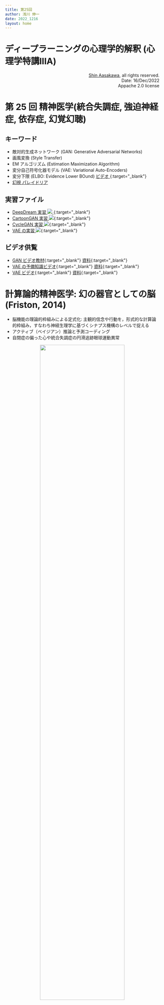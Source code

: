 ```yaml
---
title: 第25回
author: 浅川 伸一
date: 2022_1216
layout: home
---
```


# ディープラーニングの心理学的解釈 (心理学特講IIIA)

<div align='right'>
<a href='mailto:educ0233@komazawa-u.ac.jp'>Shin Aasakawa</a>, all rights reserved.<br>
Date: 16/Dec/2022<br/>
Appache 2.0 license<br/>
</div>

# 第 25 回 精神医学(統合失調症, 強迫神経症, 依存症, 幻覚幻聴) <!--, 神経心理学(意味痴呆, 相貌失認, 失語, 失行)-->


## キーワード

- 敵対的生成ネットワーク (GAN: Generative Adversarial Networks)
- 画風変換 (Style Transfer)
- EM アルゴリズム (Estimation Maximization Algorithm)
- 変分自己符号化器モデル (VAE: Variational Auto-Encoders)
- 変分下限 (ELBO: Evidence Lower BOund) [ビデオ ](https://www.youtube.com/watch?v=jugUBL4rEIM){:target="_blank"}
- [幻視 パレイドリア](/2021/2018Nishio_LBDtmp.pdf)

## 実習ファイル
- [DeepDream 実習 <img src="https://komazawa-deep-learning.github.io/assets/colab_icon.svg"> ](https://colab.research.google.com/github/ShinAsakawa/ShinAsakawa.github.io/blob/master/notebooks/2021deep_dream_corrected.ipynb){:target="_blank"}
- [CartoonGAN 実習 <img src="https://komazawa-deep-learning.github.io/assets/colab_icon.svg">](https://colab.research.google.com/github/komazawa-deep-learning/komazawa-deep-learning.github.io/blob/master/2021notebooks/2021_0628CartoonGAN_demo.ipynb){:target="_blank"}
- [CycleGAN 実習 <img src="https://komazawa-deep-learning.github.io/assets/colab_icon.svg">](https://colab.research.google.com/github/komazawa-deep-learning/komazawa-deep-learning.github.io/blob/master/2021notebooks/2021_0625_CycleGAN_demo.ipynb){:target="_blank"}
- [VAE の実習 <img src="https://komazawa-deep-learning.github.io/assets/colab_icon.svg">](https://colab.research.google.com/github/ShinAsakawa/ShinAsakawa.github.io/blob/master/notebooks/2020SightVisit_vae_demo.ipynb#scrollTo=GC8fpkk6cFbw){:target="_blank"}

## ビデオ供覧
- [GAN ビデオ教材](https://drive.google.com/file/d/18uxufT2rf49ItV1PjP2J1-QgmseVoJgT/view?usp=sharing){:target="_blank"}
[資料](https://drive.google.com/file/d/1QE5X5enbEXKzHXj82veUC3dMGO3yrRrN/view?usp=sharing){:target="_blank"}
- [VAE の予備知識ビデオ](https://drive.google.com/file/d/1AKvOa-EeGnpfNznpfBGZ4xqZJR7Z1ro8/view?usp=sharing){:target="_blank"}
[資料](https://drive.google.com/file/d/1hIenuObaY-DX244pjvKh5zjOORlSbeT3/view?usp=sharing){:target="_blank"}
- [VAE ビデオ](https://drive.google.com/file/d/10jxvAeJzfRv2RkJcv-BKX--EerpwMWu1/view?usp=sharing){:target="_blank"}
[資料](https://drive.google.com/file/d/1hIenuObaY-DX244pjvKh5zjOORlSbeT3/view?usp=sharing){:target="_blank"}

<!--
<center>
<img src="/2022assets/2010Friston_box1_ja.svg" width="77%">
</center>

乾(2018, p. 134) -->


# 計算論的精神医学: 幻の器官としての脳 (Friston, 2014)
<!-- Computational psychiatry: the brain as a phantastic organ-->

<!--In this Review, we discuss advances in computational neuroscience that
relate to psychiatry. We review computational psychiatry in terms of the
ambitions of investigators, emerging domains of application, and future
work. Our focus is on theoretical formulations of brain function that put
subjective beliefs and behaviour within formal (computational)
frameworks—frameworks that can be grounded in neurophysiology down to the
level of synaptic mechanisms. Understanding the principles that underlie
the brain’s functional architecture might be essential for an informed
phenotyping of psychopathology in terms of its pathophysiological
underpinnings. We focus on active (Bayesian) inference and predictive
coding. Specifically, we show how basic principles of neuronal computation
can be used to explain psychopathology, ranging from impoverished theory of
mind in autism to abnormalities of smooth pursuit eye movements in
schizophrenia.-->

- 脳機能の理論的枠組みによる定式化: 主観的信念や行動を，形式的な計算論的枠組み，すなわち神経生理学に基づくシナプス機構のレベルで捉える
- アクティブ（ベイジアン）推論と予測コーディング
- 自閉症の偏った心や統合失調症の円滑追跡眼球運動異常

<center>
<img src="/assets/2014Friston_Fig1.svg" style="width:74%"></br>
<p align="center" style="width:74%">
<!--**Hierarchical neuronal message passing system that underlies predictive coding**-->
予測符号化を支える階層的ニューロン間のメッセージ送受信システム
</p>
<p align="left" style="width:74%">
<!-- Neuronal activity encodes expectations about the causes of sensory input,
and these expectations minimise prediction error. Minimisation relies on
recurrent neuronal interactions between different levels of the cortical
hierarchy. Within this model, the available evidence suggests that
superficial pyramidal cells (red triangles) compare expectations (at each
level) with top-down predictions from deep pyramidal cells (black
triangles) at higher levels.
-->
神経細胞の活動は、感覚入力の原因についての期待をコード化している。
この神経活動における期待は予測誤差を最小化しようとする。
この最小化は，皮質階層の異なるレベル間でのニューロンの再帰的な相互作用に依存している。
このモデルでは，表層の錐体細胞（赤い三角形）が，より高いレベルの深層の錐体細胞（黒い三角形）からのトップダウン予測と，
各レベルでの予測を比較していることが示されている。
</p>

<!--
<p align="left" style="width:74%">
- (A) A simple cortical hierarchy with ascending
prediction errors and descending predictions. Neuromodulatory gating or
gain control (blue) of superficial pyramidal cells determines their
relative influence on deep pyramidal cells encoding expectations.
</p>
<p align="left" style="width:74%">
- (B) Schematic example that shows the visual system. Putative cells of
origin of ascending or forward connections convey prediction errors (red
arrows) and descending or backward connections (black arrows) construct
predictions. The prediction errors are weighted by their expected
precision, which is associated with the activity of neuromodulatory
systems—here, projections from ventral tegmental area and substantia
nigra. In this example, the frontal eye fields send predictions to the
primary visual cortex. However, the frontal eye fields also send
proprioceptive predictions to pontine nuclei, which are passed to the
oculomotor system to cause movement through classic reflexes. Here
descending predictions to the visual cortex constitute corollary
discharge. Every top-down prediction is reciprocated with a bottom-up
prediction error to ensure predictions are constrained by sensory
information. The resolution of proprioceptive prediction error is
particularly important because it enables descending predictions (about the
state of the body) to cause movement by dynamically resetting the
equilibrium or set point of classic refl exes.
</p> -->
</center>

<center>
<img src="/assets/2014Friston_Fig3.svg" style="width:74%"></br>
<p align="center" style="width:74%">
<!-- **Predictive coding model in the force-matching illusion** -->
強制マッチング錯視の予測符号化モデル
</p>

<!--
<p align="left" style="width:74%">
- (A) Shows a schematic of the predictive coding model used to simulate delusions and failure of the force-matching illusion in terms of aberrant precisi
on.
Somatosensory and proprioceptive prediction errors are generated by the thalamus, whereas the expectations and prediction errors about hidden causes
(forces) are in sensorimotor and prefrontal cortex. Under active inference, proprioceptive predictions descend to the spinal cord and elicit output from
alpha
motor neurons (proprioceptive prediction-error units) via a classic reflex arc. As in figure 1, red connections mediate ascending prediction errors and b
lack
connections mediate descending predictions. The blue connection denotes descending neuromodulatory (eg, NMDA receptor) effects that mediate sensory
attenuation.
</p>

<p align="left" style="width:74%">
- (B) The results of a force-matching simulation that was repeated under different levels of self-generated force induced by prior beliefs about
hidden causes. For normal levels of sensory attenuation, the internally matched force was higher than was the externally generated force. Data from patie
nts
with schizophrenia were simulated by attenuating sensory precision and increasing the precision of prediction errors at higher levels of the hierarchy. T
his
resulted in a more accurate perception of internally generated force (red). (C) Equivalent data from the force-matching task from controls and a cohort o
f
patients with schizophrenia. Adapted from references 37.
</p>-->
</center>

<!--
__from The free-energy principle: a rough guide to the brain?(Fristion, 2009)__
-->

## フリストンを理解するための用語集 (Fristion, 2009) より
<!-- ## Glossary -->

- カルバック-ライブラー (Kullback-Leibler) ダイバージェンス (divergence): 2 つの確率分布間の差の非可換的な尺度
- ベイジアンサプライズ：認識確率と事前確率の間のダイバージェンスに基づく顕在性の測度。認識できるデータ内の情報を計量している。
- 条件付き確率密度: または事後確率。あるデータが与えられた場合の，原因またはモデルパラメータの確率分布。観察されたデータから原因への確率的なマッピング
- 経験的事前確率: 階層モデルから導出される推定値。データに依存して認識確率への制約を与える
- エントロピー: 確率の高いデータからサンプリングされた結果の平均的な驚き度合いを表す確率分布。エントロピーの低い密度とはが比較的予測可能であることを示している。
- エルゴード性: あるプロセスは，その長期的な時間平均がそのプロセスのアンサンブル平均に等しいことを表す。<!--長時間に渡って進展するエルゴード性とはするエルゴディックプロセスは、自分の 初期状態。-->
- 自由エネルギー: 情報理論上の尺度。その下限は 生成モデルが与えられたとき，データをサンプリングした際の驚き度合い。
- 一般化座標：運動の変数の値、その運動をカバーしています。加速度、ジャーク、高次の運動。一般化された 座標は、時間の経過に伴う経路や軌跡に対応している
- 生成モデル：または順行モデルは原因から 観察された結果(データ)を推論する。生成モデルは通常，尤度 と事前確率が与えられた際に，データを得るためのパラメータによって記述される。
- 勾配降下法: 関数の最小値を求める最適化手法の一つ。 負の勾配に比例して引数を更新すること最適値を探索する手法。
- ヘルムホルツマシン: 生成モデルを使用して 認識密度を学習するモデル。データの潜在構造を学習する
- 事前確率: エンコードするデータの原因に関する確率分布。データを観察する前に，それらの原因についての信念。
- 認識確率: または近似条件つき確率。データの原因の近似的確率分布。推論または生成モデルの反転の産物
- 十分統計量： 確率密度をパラメータ化するのに十分な量
- サプライズ: または自己情報量。結果の負の対数確率。予測された結果があり得ない場合の量 <!--の したがって、ありえない結果は驚くべきことである。-->

<!-- - Kullback-Leibler divergence: information divergence, information gain, cross or relative entropy is a non-commutative measure of the difference between two probability distributions.-->
<!-- - Bayesian surprise: a measure of salience based on the divergence between the recognition and prior densities. It measures the information in the data that can be recognised. -->
<!-- - Conditional density: or posterior density is the probability distribution of causes or model parameters, given some data; i.e., a probabilistic mapping from observed data to causes. -->
<!-- - Empirical priors: priors that are induced by hierarchical models; they provide constraints on the recognition density is the usual way but depend on the data. -->
<!-- - Entropy: the average surprise of outcomes sampled from a probability distribution or density. A density with low entropy means, on average, the outcome is relatively predictable. -->
<!-- - Ergodic: a process is ergodic if its long term time-average converges to its ensemble average. Ergodic processes that evolve for a long time forget their initial states. -->
<!-- - Free-energy: an information theory measure that bounds (is greater than) the surprise on sampling some data, given a generative model. -->
<!-- - Generalised coordinates: of motion cover the value of a variable, its motion, acceleration, jerk and higher orders of motion.
A point in generalised coordinates corresponds to a path or trajectory over time.-->
<!-- - Generative model: or forward model is a probabilistic mapping from causes to observed consequences (data). It is usually specified in terms of the likelihood of getting some data given their causes (parameters of a model) and priors on the parameters. -->
<!-- - Gradient descent: an optimisation scheme that finds a minimum of a function by changing its arguments in proportion to the negative of the gradient of the function at the current value.
<!-- - Helmholtz machine: device or scheme that uses a generative model to furnish a recognition density. They learn hidden structure in data by optimising the parameters of generative models. -->
<!-- - Prior: the probability distribution or density on the causes of data that encode beliefs about those causes prior to observing the data. -->
<!-- - Recognition density: or approximating conditional density is an approximate probability distribution of the causes of data. It is the product of inference or inverting a generative model. -->
<!-- - Stochastic: the successive states of stochastic processes are governed by random effects. -->
<!-- - 確率的：確率過程の連続した状態はランダム効果によって支配される。 -->
<!-- - Sufficient statistics: quantities which are sufficient to parameterise a probability density (e.g., mean and covariance of a Gaussian density).  -->
<!-- - Surprise: or self-information is the negative log-probability of an outcome. An improbable outcome is therefore surprising. -->


## フリストンの自由エネルギーとは

自由エネルギーとは，認識確率と感覚入力との関数である。
自由エネルギーは，認識確率の下で期待されるエネルギーとそのエントロピーの２つの項からなる。
エネルギーは，感覚入力 $y$ とその原因 $\vartheta$ の共起確率に関するサプライズである。
自由エネルギーは、感覚サンプルとその原因を生成する密度 $p(y,\vartheta)$ と，その原因を認識する密度 $q(\vartheta,\mu)$ の２つの密度に依存する。
この認識確率は，その十分な統計量である $\mu$ によって規定される。
これは脳によってコード化されていると仮定される。
このことは，自由エネルギーが，任意のシステムの生成モデル $m$ と，そのモデルの原因やパラメータの認識確率密度を誘導することを意味する。
これらの密度の関数形が与えられれば，自由エネルギーは感覚入力と十分な統計量の関数であるため，常に評価することが可能である。
自由エネルギーの原理は，変化することができるすべての量 (十分統計量 $\mu$ と行動 $\alpha$) が，自由エネルギーを最小化することを主張している.
<!--## Box 1  Free-energy is a function of a recognition density and sensory input.
It comprises two terms; the energy expected under this density and its entropy.
The energy is simply the surprise about the joint occurrence of sensory input $y$ and its causes $\vartheta$.
The free-energy depends on two densities; one that generates sensory samples and their causes, $p(y,\vartheta)$ and a recognition density on the causes, $q(\vartheta,\mu)$.
This density is specified by its sufficient statistics, $\mu$, which we assume are encoded by the brain.
This means free-energy induces a generative model $m$ for any system and a recognition density over the causes or parameters of that model.
Given the functional form of these densities, the free energy can always be evaluated because it is a function of sensory input and the sufficient statistics.
The free-energy principle states that all quantities that can change (sufficient statistics, $\mu$ and action, $\alpha$) minimise free-energy (Figure 1).  -->
<!--述べています(図1)。-->

<!--
## Optimising sufficient statistics
It is easy to show that optimizing the recognition density renders it the conditional density on environmental causes, given the sensory data.

This can be seen by expressing the free-energy as surprise $-\ln p(y\vert m)$ plus a **[Kullback Leibler** divergence between the recognition and conditional densities.  Because this divergence is always positive, minimising free-energy makes the recognition density an approximation to the true posterior probability.  This means the system implicitly infers or represents the causes of its sensory samples in a Bayes optimal fashion.
At the same time, the free-energy becomes a tight bound on surprise, which is minimised through action.

## Optimising action
Acting on the environment by minimising free-energy through action enforces a sampling of sensory data that is consistent with the current representation.
This can be seen with a second rearrangement of the free-energy as a mixture of accuracy and complexity.
Crucially, action can only affect accuracy. This means the brain will reconfigure its sensory epithelia to sample inputs that are predicted by its representations; in other words, to minimise prediction error.

<center>
<img src="./assets/2009Friston_free-energy_principle_box1.svg" style="width:79%"></br>

<p align="left" style="width:79%">
Upper panel: schematic detailing the quantities that define free-energy.
These include states of the brain $\mu$ and quantities describing exchange with the environment;
sensory input  $y=g(\vartheta,a)+z$ and action $\alpha$ that changes the way the environment is sampled.
The environment is described by equations of motion, $\dot{\vartheta}=f(\vartheta,\alpha)+w$ which specify the dynamics of environmental causes $\vartheta$.
Brain states and action both change to minimise free-energy, which is a function of sensory input and a probabilistic representation (recognition density) $q(\vartheta,\mu)$ encoded by $\mu$.
</p>

<p align="left" style="width:79%">
Lower panel: alternative expressions for the free-energy that show what its minimisation entails.
For action, free-energy can only be suppressed by increasing the accuracy of sensory data (i.e. selectively sampling data that are predicted by the representation).
Conversely, optimising brain states make the representation an approximate conditional density on the causes of sensory input.
This optimisation makes the free-energy bound on surprise tighter and enables action to avoid surprising sensory encounters.
</p>
</center>


## box 2

Generative models in the brain: to suppress free-energy one needs a probabilistic generative model of how the sensorium is caused.
These models $p(y,\vartheta)=p(y\vert\vartheta)p(\vartheta) entail the likelihood, p(y\vert\vartheta)$ of getting some data, $y$, given their causes $\vartheta\supset\left\{x(t),\theta,\lambda\right}$ and prior beliefs $p(\vartheta)$.
The models employed by the brain have to explain a world with complex dynamics on continuous states.
Hierarchical dynamic models provide a general form and specify sensory data as a mixture of predictions (based on causes) and random effects:

$$
y(t) = g(x^{(1)},v^{(1)},\theta^{(1)})+z^{(1)}\\
x^{(1)} = f(x^{(1)},v^{(1)},\theta^{(1)})+w^{(1)}\\
\vdots\\
v^{(i-1)}=g(x^{(i)},v^{(i)},\theta^{(i)})+z^{(i)}\\
x^{(i)} = f(x^{(i)},v^{(i)},\theta^{(i)})+w^{(i)}\\
\vdots\\
v^{(m)}=n+z^{(m+1)}
$$

$$
\left[\begin{array}{l}
z^{(i)}\\
w^{(i)}
\end{array}
\right]
\sim N\left(0,\prod\left(\lambda^{(i)}\right)^{-1}\right)
$$


Here (Equation I), $g^{(i)}$ and $f^{(i)}$ are continuous nonlinear functions of (hidden and causal) states, parameterised by $\theta^{(i)}$.
Independent random ﬂuctuations $z(t)^{(i)}$ and $w(t)^{(i)}$ have the role of observation noise at the ﬁrst level and state-noise at higher levels.
Causal states ðtÞðiÞ link levels, whereas hidden states xðtÞðiÞ link dynamics over time and endow the model with memory.
In hierarchical form, the output of one level acts as an input to the next.
Top-down causes can enter the equations nonlinearly to produce quite complicated generalised convolutions of high-level causes with ‘deep’ (hierarchical) structure.

### Hierarchies and empirical priors
Gaussian assumptions about the fluctuations specify the
likelihood. Similarly, Gaussian assumptions about state-noise furnish
empirical priors in terms of predicted motion. These assumptions are
encoded by their or precision, $\prod(\lambda)$, which depends on precision
parameters $\lambda$. The conditional independence of the fluctuations
means that these models have a Markov property over levels, which
simplifies the architecture of attending inference schemes. In short; a
hierarchical form allows models to construct their own priors. This feature
is central to many inference procedures, ranging from mixed-effects
analyses in classical statistics to automatic relevance determination in
machine learning.

### Recognition dynamics
Given a generative model it is relatively easy to compute the free-energy
and derivatives with respect to the sufficient statistics. This enables one
to write down recognition dynamics in terms of a gradient descent on the
free-energy F or its path-integral, A (Action). Note that only
time-dependent representations (i.e. expected states) minimise free-energy;
all the others minimise Action. This means the recognition dynamics for
states reduce to first-order differential equations of motion (evidence
accumulation schemes). However, the dynamics for parameters (syntactic
efficacy) and precisions (synaptic gain) are second-order and driven by
terms that them-selves accumulate gradients (synaptic traces or tags). Box
3 shows the form of recognition dynamics, under hierarchical dynamic models
(Figure I).

<center>
<img src="./assets/2009Friston_box2.svg" style="width:74%"><br>

<p align="left" style="width:74%"> The sufficient statistics representing a
hierarchical dynamic model of the world and their recognition dynamics
under the free-energy principle. The recognition density is encoded in
terms of its sufficient statistics;
$\mu\supset\left\{\mu^{x},\mu^{v},\mu^{\theta},\mu^{\lambda}\right\}$.
These representations or statistics change to minimise free-energy or its
path-integral (i.e. Action, A). Here, we consider three sorts of
representations pertaining to the states; $\{x,v\}$, parameters; $\theta$
and precisions; $\lambda$ of a hierarchical dynamic model. We suppose these
are encoded by neural activity, synaptic connectivity and gain
respectively. Crucially, the optimisation of any one representation depends
on the others. The differential equations associated with this partition
represent a gradient descent on free-energy and correspond to (i)
perceptual inference on states of the world (i.e. optimising synaptic
activity); (ii) perceptual learning of the parameters underlying causal
regularities (i.e. optimising synaptic efficacy) and (iii) attention or
optimising the expected precision of states in the face of random
fluctuations and uncertainty (i.e. optimising synaptic gain).  </p>
</center>

## box 3
### Recognition dynamics and prediction error
If we assume that pre-synaptic activity encodes the conditional expectation of states, then a gradient descent on free-energy prescribes neuronal dynamic
s entailed by perception. Under the Laplace assump-tion (Table 2), these recognition dynamics can be expressed compactly in terms prediction errors e(i)
on the causal states and motion of hidden states. The ensuing equations suggest two neuronal populations that exchange messages; causal or hidden ‘stateunits’ whose activity encodes the expected or predicted state and ‘error-units’ encoding precision-weighted prediction error (Figure I).

### Hierarchical message passing
Under hierarchical models, error-units receive messages from the states in the same level and the level above; whereas state-units are driven by error-un
its in the same level and the level below. Crucially, inference requires only the error from the lower level jðiÞ ¼ PðiÞeðiÞ ¼ eðiÞ <F4><80><80jðiÞ and the level in question, jðiþ1Þ. These provide bottom-up and lateral messages that drive conditional expectations m(i) towards better predictto explain away prediction error. These top-down and lateral predictions correspond to g(i) and f (i). This is the essence of recurrent message passing b
etween hierarchical levels that sup-presses free-energy or prediction error. This scheme suggests that

connections between error and state-units are reciprocal; the only connections that link levels are forward connections conveying prediction error to sta
te-units and reciprocal backward connections that mediate predictions

### Functional asymmetries
We can identify error-units with superficial pyramidal cells because the only messages that are passed up the hierarchy are prediction errors and superfi
cial pyramidal cells originate forward connec-tions in the brain. This is useful because these cells are primarily responsible for electroencephalographi
c (EEG) signals. Similarly, the only messages that are passed down the hierarchy are the predictions from state-units. The sources of backward connection
s are deep pyramidal cells and one might deduce that these encode the expected causes of sensory states [20]. Crucially, state-units receive a linear mix
ture of prediction error. This is what is observed physiologically; bottom-up driving inputs elicit obligatory responses that do not depend on other bott
om-up inputs. The prediction error depends on predictions conveyed by backward connections. These embody nonlinearities in the generative model. Again, t
his is entirely consistent with the modulatory character-istics of backward connections.

<center>
<img src="./assets/2009Friston_box3.svg" style="width:74%"></br>

<p align="left" style="width:74%">
Schematic detailing the neuronal architectures that might encode a density on the states of a hierarchical dynamic model. This shows the speculative cell
s of origin of forward driving connections that convey prediction error from a lower area to a higher area and the backward connections that construct pr
edictions [11,20]. These predictions try to explain away prediction error in lower levels. In this scheme, the sources of forward and backward connection
s are superficial and deep pyramidal cells, respectively. The equations represent a gradient descent on free-energy under the hierarchical dynamic models
 of Box 2 (see Ref. [19] for details). State-units are in black and error-units in red. Here, neuronal populations are deployed hierarchically within thr
ee cortical areas (or macro-columns). Within each area, the cells are shown in relation to cortical layers: supra-granular (SG) granular (L4) and infra-g
ranular (IG) layers. In this figure, subscripts denote derivatives.
</p>

</center>

---

__The free-energy principle: a unified brain theory? (Friston, 2010)__ より

The figure shows the dependencies among the quantities that define free
energy. These include the internal states of the brain $\mu(t)$ and
quantities describing its exchange with the environment: sensory signals
(and their motion)

$$
\widetilde{s}(t)=\left[s,s',s'',\ldots\right]^\top
$$

plus
action $a(t)$. The environment is described by equations of motion, which
specify the trajectory of its hidden states. The causes

$$
\vartheta\supset\left\{\widetilde{x},\vartheta,\gamma\right\}
$$

of sensory input comprise hidden states $x(t)$, parameters $\vartheta$ and
precisions $\gamma$ controlling the amplitude of the random fluctuations

$$
\widetilde{z}\left(t\right)
$$

and

$$
\widetilde{w}(t).
$$

Internal brain states and action minimize free energy
$F\left(\widetilde{s},\mu\right)$, which is a function of sensory input and
a probabilistic representation $q(\vartheta\vert\mu)$ of its causes. This
representation is called the recognition density and is encoded by internal
states $\mu$.

<center>
<img src="./assets/2010Friston_box1a.svg" style="width:79%">
</center>

The free energy depends on two probability densities: the recognition
density $q(\vartheta\vert\mu)$ and one that generates sensory samples and
their causes, $p\left(\widetilde{s},\theta\vert m\right)$. The latter
represents a probabilistic generative model (denoted by $m$), the form of
which is entailed by the agent or brain.  The figure below provides
alternative expressions for the free energy to show what its minimization
entails: action can reduce free energy only by increasing accuracy (that
is, selectively sampling data that are predicted). Conversely, optimizing
brain states makes the representation an approximate conditional density on
the causes of sensory input. This enables action to avoid surprising
sensory encounters. A more formal description is provided below.

<center>
<img src="./assets/2010Friston_box1b.svg" style="width:79%">
</center>

## Optimizing the sufficient statistics (representations)
Optimizing the recognition density makes it a posterior or conditional
density on the causes of sensory data: this can be seen by expressing the
free energy as surprise $–\ln p(\widetilde{s}\vert m)$ plus a
**Kullback-Leibler** divergence between the recognition and conditional
densities (encoded by the ‘internal states’ in the figure). Because this
difference is always positive, minimizing free energy makes the recognition
density an approximate posterior probability. This means the agent
implicitly infers or represents the causes of its sensory samples in a
Bayes-optimal fashion. At the same time, the free energy becomes a tight
bound on surprise, which is minimized through action.

## Optimizing action
Acting on the environment by minimizing free energy enforces a sampling of
sensory data that is consistent with the current representation. This can
be seen with a second rearrangement of the free energy as a mixture of
accuracy and complexity. Crucially, action can only affect accuracy
(encoded by the ‘external states’ in the figure). This means that the
brain will reconfigure its sensory epithelia to sample inputs that are
predicted by the recognition density — in other words, to minimize
prediction error.-->

---

### (熱)力学的エントロピー


* ヘルムホルツの自由エネルギー: $ F = U - TS $<br/>
ここで，$T$ は温度，$S$ はエントロピーである。(c.f. [コトバンク 自由エネルギー](https://kotobank.jp/word/%E8%87%AA%E7%94%B1%E3%82%A8%E3%83%8D%E3%83%AB%E3%82%AE%E3%83%BC-76745))
<!-- <https://kotobank.jp/word/%E8%87%AA%E7%94%B1%E3%82%A8%E3%83%8D%E3%83%AB%E3%82%AE%E3%83%BC-76745> -->
* ギブスの自由エネルギー: $G = F + pV$

ある位置 $i$ にある粒子があるとする。各位置にそれぞれ $n_i$ の粒子が存在するとする。
はおのおの区別できないものとすれば，全ての状態は何通りあるかを表す式は次式となる:

\[W=\frac{N!}{\prod_i n_i!}\]

エントロピーとはこの状態の数 $W$ の負の対数である.

$$ H=\frac{1}{N}\log W=\frac{1}{N}\log N!-\frac{1}{N}\sum_i\log n_i! $$

以下のスターリングの近似公式 ($\log N!\approx N\log N - N$) を用いると以下の式を得る

$$
H=-\lim_{N\rightarrow\infty}\sum_i\left(\frac{n_i!}{N}\right)
\log\left(\frac{n_i!}{N}\right)=-\sum_i p_i\log p_i
$$

$$ S = k \ln W $$

ここで，$k$ は[ボルツマン定数](https://ja.wikipedia.org/wiki/%E3%83%9C%E3%83%AB%E3%83%84%E3%83%9E%E3%83%B3%E5%AE%9A%E6%95%B0)であり，$W$ は系の微視的な状態を表す。
一方で統計力学におけるエントロピーの定義は以下の通り:

$$
S=k\left<\ln\frac{1}{p(\omega)}\right>=-k\sum_{\omega}p(\omega)\ln p(\omega)
$$

上式中 $\left<\;\right>$ は[アンサンブル平均](https://ja.wikipedia.org/wiki/%E7%B5%B1%E8%A8%88%E9%9B%86%E5%9B%A3)と呼ばれ，巨視的に同条件下にある力学系が系を構成する分子間に相関がなければ，系は微視的にはすべての状態をとりうることから，巨視的状態において統計的に系はすべての状態をとりうることが仮定される。系の時間的平均と空間間的平均が同じであると仮定できるときその系は**エルゴード性**を有するという。
エルゴード性により時間平均と空間平均とを区別しないで(しばしば意図的に混乱させて)用いることが行われる。


#### 自由エネルギー原理 Friston(2010) <!--(./friston_FEP) -->

自由エネルギー原理は，環境と平衡状態にある自己組織化系は，その自由エネルギーを最小にしなければならない，と主張する (2)。
この原理は，基本的に，適応系 (すなわち，動物や脳のような生物学的要素) が，無秩序になる自然な傾向にどのように抵抗するかを数学的に定式化したものである (3-6)。
以下は，この原理の動機と意味について，非数学的な扱いをするものである。
動機は非常に単純であるが，その意味は複雑で多様であることがわかるだろう。
この多様性が，この原理が脳の構造と機能の多くの側面を説明することを可能にし，脳の働きに関する異なる視点を統一する可能性を与えている。
以下では，これらの観点から，この原理が神経系にどのように適用できるかを論じていく。
この総説は，かなり抽象的かつ専門的な方法で始まるが，その後，より身近な用語で基本的な考え方を解き明かすことを試みる。
<!-- The free-energy principle (BOX 1) says that any self organizing system that is at equilibrium with its environment must minimize its free energy (2).
The principle is essentially a mathematical formulation of how adaptive systems (that is, biological agents, like animals or brains) resist a natural tendency to disorder(3–6).
What follows is a non-mathematical treatment of the motivation and implications of the principle.
We will see that although the motivation is quite straightforward, the implications are complicated and diverse.
This diversity allows the principle to account for many aspects of brain structure and function and lends it the potential to unify different perspectives on how the brain works.
In subsequent sections, I discuss how the principle can be applied to neuronal systems as viewed from these perspectives.
This Review starts in a rather abstract and technical way but then tries to unpack the basic idea in more familiar terms. -->

<center>
<img src="/assets/2010Friston_box1_ja.svg" width="66%">
</center>

**動機：無秩序になる傾向に抵抗**:
生体システムの特徴は、絶えず変化する環境に直面しても、その状態や形態を維持することである(3-6)。
脳の観点からは、環境には外部環境と内部環境の両方が含まれる。
この秩序維持は様々なレベルで見られ、生物と他の自己組織化システムを区別している。実際、生物システムの生理はほとんどそのホメオスタシスに還元することができる(7)。
より正確には、生物が存在しうる生理的・感覚的状態のレパートリーは限られており、これらの状態が生物の表現型を規定する。
数学的には、これらの (内部感覚的と外部感覚的) 感覚状態の確率は低エントロピーでなければならない。
言い換えれば，系が少数の状態のどれかになる確率は高く，残りの状態になる確率は低いということである。
エントロピーとは，平均的な自己情報または「驚き」(8) のことでもある (より正式には，結果の負の対数確率)。
ここで「水から出た魚」は (感情的にも数学的にも) 驚くべき状態にあることになる。
頻繁に水を捨てる魚は，エントロピーが高い。
ある生物にとって驚くべきこと (例えば，水がないこと)でも，別の生物にとっては驚くべきことではないかもしれない。
つまり，ある生物にとって驚くべきこと (例えば，水がないこと) は，他の生物にとっては驚くべきことではない。
つまり，生物系は，熱力学第二法則を一般化した「ゆらぎの定理」を破ることができるのである (9)。
<!-- Motivation: resisting a tendency to disorder.
The defining characteristic of biological systems is that they maintain their states and form in the face of a constantly changing environment(3–6).
From the point of view of the brain, the environment includes both the external and the internal milieu.
This maintenance of order is seen at many levels and distinguishes biological from other self-organizing systems; indeed, the physiology of biological systems can be reduced almost entirely to their homeostasis(7).
More precisely, the repertoire of physiological and sensory states in which an organism can be is limited, and these states define the organism’s phenotype.
Mathematically, this means that the probability of these (interoceptive and exteroceptive) sensory states must have low entropy; in other words, there is a high probability that a system will be in any of a small number of states, and a low probability that it will be in the remaining states.
Entropy is also the average self information or ‘surprise’(8) (more formally, it is the negative log-probability of an outcome).
Here, ‘a fish out of water’ would be in a surprising state (both emotionally and mathematically).
A fish that frequently forsook water would have high entropy.
Note that both surprise and entropy depend on the agent: what is surprising for one agent (for example, being out of water) may not be surprising for another.
Biological agents must therefore minimize the long-term average of surprise to ensure that their sensory entropy remains low.
In other words, biological systems somehow manage to violate the fluctuation theorem, which generalizes the second law of thermodynamics(9). -->

つまり，状態を生理的な範囲内に維持するという長期的な（遠位）命令は、驚きを回避するという短期的な（近位）命令に変換される。
ここでいう驚きとは，変化しない現在の状態だけでなく，変化しうるある状態から別の状態への移動にも関係する。
この運動は，大域的ランダム・アトラクタ (10) と呼ばれる，生存に適合した小さな状態 (例えば，わずかな誤差の範囲内で車を運転する) を再訪すれば，複雑で遍歴的 (wandering) であっても構わない。
自由エネルギー原理が最適化するのは，この運動である。
<!-- In short, the long-term (distal) imperative — of maintaining states within physiological bounds — translates into a short-term (proximal) avoidance of surprise.
surprise here relates not just to the current state, which cannot be changed, but also to movement from one state to another, which can change.
This motion can be complicated and itinerant (wandering) provided that it revisits a small set of states, called a global random attractor(10), that are compatible with survival (for example, driving a car within a small margin of error). It is this motion that the free-energy principle optimizes.-->

ここまでで，我々が述べたことは，生物学的エージェントは，その状態を生理的な範囲内に維持するために，驚きを避けなければならないということである (より正式な議論は補足資料 s1 (box) 参照)。
しかし，どのようにしてこれを行うのだろうか？
系は自分の感覚が驚くようなものであるかどうかを知ることはできないし，たとえ知っていたとしても，それを避けることはできない。
自由エネルギーは驚きの上限であり，もしエージェントが自由エネルギーを最小化すれば，暗黙のうちに驚きを最小化することになる。
自由エネルギーは，エージェントがアクセスできる 2 つのもの，すなわち、エージェントの感覚状態と，エージェントの内部状態 (例えば、ニューロンの活動や接続強度) によって符号化される認識密度の関数であるため，重要なことは，自由エネルギーを評価できることである。
認識密度とは，何が特定の感覚を引き起こしたかを確率的に表現したものである。
<!-- so far, all we have said is that biological agents must avoid surprises to ensure that their states remain within physiological bounds (see supplementary information s1 (box) for a more formal argument).
But how do they do this?
A system cannot know whether its sensations are surprising and could not avoid them even if it did know.
This is where free energy comes in: free energy is an upper bound on surprise, which means that if agents minimize free energy, they implicitly minimize surprise.
crucially, free energy can be evaluated because it is a function of two things to which the agent has access: its sensory states and a recognition density that is encoded by its internal states (for example, neuronal activity and connection strengths).
The recognition density is a probabilistic representation of what caused a particular sensation. -->

この (変分) 自由エネルギー構造は，統計力学で開発され，難しい確率密度積分問題を，より簡単な最適化問題に変換するために用いられた (11)。
これは，熱力学的な量とは対照的に，情報理論的量である (驚きのような)。
変分自由エネルギーは，機械学習や統計学の分野で，多くの推論問題や学習問題を解くために利用されている (12-14)。
この設定において，サプライズは (負の) モデル証拠 (エビデンス) と呼ばれる。
つまり，エージェントをその世界モデルと見なせば，驚きを最小化することは，エージェントの存在に対する感覚的証拠を最大化することと同じである。
つまり，自由エネルギーは，自己組織化適応系がどのようにして驚きのある状態を回避しているのか，という基本的な問いに答えているのである。
答えは，自由エネルギーを最小にすることである。
では，そのためには何が必要なのだろうか？
<!-- This (variational) free-energy construct was introduced into statistical physics to convert difficult probability-density integration problems into easier optimization problems(11).
It is an information theoretic quantity (like surprise), as opposed to a thermo dynamic quantity.
Variational free energy has been exploited in machine learning and statistics to solve many inference and learning problems(12–14).
In this setting, surprise is called the (negative) model evidence.
This means that minimizing surprise is the same as maximizing the sensory evidence for an agent’s existence, if we regard the agent as a model of its world.
In the present context, free energy provides the answer to a fundamental question: how do self-organizing adaptive systems avoid surprising states?
They can do this by minimizing their free energy.
so what does this involve? -->

**意味合い: 行動と認識**
<!-- Implications: action and perception.-->

エージェントは，自由エネルギーが依存する 2 つの事柄を変えることによって，自由エネルギーを抑制することができる：世界に作用することによって感覚入力を変えることができ，また，内部状態を変えることによって認識密度を変えることができる。
この区別は，行動と知覚の上にうまく写像される（BOX 1）。
このことが何を意味するかは，数学的に等価な 3 つの自由エネルギーの定式化を考えることでより詳しく知ることができる (数学的な扱いについては補足資料 s2 (box) 参照)。
<!-- Agents can suppress free energy by changing the two things it depends on: they can change sensory input by acting on the world or they can change their recognition density by changing their internal states.
This distinction maps nicely onto action and perception (BOX 1).
one can see what this means in more detail by considering three mathematically equivalent formulations of free energy (see supplementary information s2 (box) for a mathematical treatment).
The first formulation expresses free energy as energy minus entropy.
This formulation is important for three reasons. -->

最初の定式化は，自由エネルギーをエネルギーからエントロピーを差し引いたものとして表現する。
この定式化は 3 つの理由で重要である。
第一に，情報理論で使われている自由エネルギーの概念と統計熱力学で使われている概念を結びつけていることである。
第二に，エネルギーは感覚とその原因の共同発生に関する驚きであり，エントロピーはエージェント自身の認識密度のことであるから，自由エネルギーはエージェントによって評価できることを示している。
第三に，自由ネルギーは，感覚とその原因が同時に発生する確率で表現される世界の生成モデルに基づいていることを示す。
つまり，エージェントには，原因がどのように組み合わさって感覚データを生成するかという暗黙の生成モデルが必要なのである。
このモデルこそがエージェントの本質であり，驚きに対する自由エネルギー束縛の質を定義するものである。
<!--First, it connects the concept of free energy as used in information theory with concepts used in statistical thermodynamics.
second, it shows that the free energy can be evaluated by an agent because the energy is the surprise about the joint occurrence of sensations and their perceived causes, whereas the entropy is simply that of the agent’s own recognition density.
Third, it shows that free energy rests on a generative model of the world, which is expressed in terms of the probability of a sensation and its causes occurring together.
This means that an agent must have an implicit generative model of how causes conspire to produce sensory data.
It is this model that defines both the nature of the agent and the quality of the free-energy bound on surprise. -->

第二の定式化では，自由エネルギーを驚き＋ダイバージェンス項として表現している。
(知覚的) ダイバージェンスとは，感覚信号が与えられたときの認識密度と感覚の原因の条件付き密度 (あるいは事後密度) の差に過ぎない。
この条件付き密度は，真の原因に関する最良の推測を表している。
2 つの密度の差は常に非負であり，したがって自由エネルギーは驚きの上限となる。
したがって，認識密度を変えて (感覚データを変えずに) 自由エネルギーを最小化すると，知覚の乖離が小さくなり，認識密度が条件付き密度に，自由エネルギーが驚きになるのである。
<!-- The second formulation expresses free energy as surprise plus a divergence term.
The (perceptual) divergence is just the difference between the recognition density and the conditional density (or posterior density) of the causes of a sensation, given the sensory signals.
This conditional density represents the best possible guess about the true causes.
The difference between the two densities is always non-negative and free energy is therefore an upper bound on surprise.
Thus, minimizing free energy by changing the recognition density (without changing sensory data) reduces the perceptual divergence, so that the recognition density becomes the conditional density and the free energy becomes surprise. -->

3 番目の定式化では，モデル比較の文献にある用語を用いて，自由エネルギーを複雑さから正確さを差し引いたものとして表現している。
複雑さとは，認識密度と原因に関する事前密度との差であり，ベイズサプライズ (15) とも呼ばれ，事前確率 (感覚データが同化される前の世界の状態に関する信念を符合化したもの) と事後信念 (認識確率密度によって符合化したもの) との差のことである。
精度は，認識密度の下で予想される感覚に対する驚きを表しているに過ぎない。
この定式化により，認識密度を変えずに感覚データを変化させて自由エネルギーを最小化すれば，エージェントの予測精度が向上することがわかる。
つまり，エージェントは期待する感覚入力を選択的にサンプリングすることになる。
これは能動的推論と呼ばれる (16)。
この処理の直感的な例 (意識化された場合) は，暗闇の中で自分の道を感じることである。
<!-- The third formulation expresses free energy as complexity minus accuracy, using terms from the model comparison literature.
complexity is the difference between the recognition density and the prior density on causes; it is also known as Bayesian surprise15 and is the difference between the prior density — which encodes beliefs about the state of the world before sensory data are assimilated — and posterior beliefs, which are encoded by the recognition density.
Accuracy is simply the surprise about sensations that are expected under the recognition density.
This formulation shows that minimizing free energy by changing sensory data (without changing the recognition density) must increase the accuracy of an agent’s predictions.
In short, the agent will selectively sample the sensory inputs that it expects.
This is known as active inference16. An intuitive example of this process (when it is raised into consciousness) would be feeling our way in darkness: we anticipate what we might touch next and then try to confirm those expectations. -->

つまり，自由エネルギーは，感覚データがどのように生成されるかのモデルと，そのモデルのパラメータ (つまり，感覚の原因) に対する認識密度にかかっているのである。
自由エネルギーは，認識密度を変えてサンプリングされるものに対する条件付き期待を変えるか，あるいは，感覚サンプル (つまり，感覚入力) を変えて期待に沿うようにすることでしか，減らすことができない。
以下では，これらの意味を，脳に関するいくつかの重要な理論に照らして考えてみたい。
<!-- In summary, the free energy rests on a model of how sensory data are generated and on a recognition density on the model’s parameters (that is, sensory causes).
Free energy can be reduced only by changing the recognition density to change conditional expectations about what is sampled or by changing sensory samples (that is, sensory input) so that they conform to expectations.
In what follows, I consider these implications in light of some key theories about the brain. -->

### 用語集
<!-- ### Glossary -->
* Free energy 自由エネルギー：ある生成モデルが与えられたときに，あるデータをサンプリングしたときの驚きを境界または制限する (より大きいことによって) 情報理論の尺度。
* Homeostasis ホメオスタシス：開放系または閉鎖系がその内部環境を調節して，その状態を境界内に維持する過程。
* Entropy エントロピー: ある確率分布や密度からサンプリングされた結果の平均的な驚き。エントロピーが低い密度は，平均して結果が比較的予測可能であることを意味する。
したがって、エントロピーは不確実性の尺度である。
* Surprisalまたは self information  驚き： 結果の負の対数確率。
ありえない結果 (例えば，水が坂道を流れ上がる) は，それゆえ驚きである。
* Fluctuation theorem ゆらぎの定理：(統計力学の用語。熱力学的平衡から遠く離れた系のエントロピーが，ある時間内に増加または減少する確率を扱う。
エントロピーが減少する確率は，時間とともに指数関数的に小さくなることを述べている。
* Attractor アトラクタ：力学系が十分な時間をかけて進化していく集合。
アトラクタに近づいた点は，小さな摂動があっても近づいたままである。
* Kullbach-Leibler divergence カルバック・ライブラーダイバージェンス：（情報発散，情報利得，交差エントロピーとも）2 つの確率分布の非負の差の非可換測定値。
* Recognition denstiy 認識密度: (または「近似条件付き密度」) データ (例えば感覚入力) の原因の近似確率分布。
生成モデルを推論または反転させたものである。
* Generative model 生成モデル：原因と結果 (データ) の依存関係を確率的に表現したモデル (結合密度) であり，そこからサンプルを生成することができる。
通常，原因 (モデルのパラメータ) と原因に関する事前分布を与えたときのデータの尤度で規定される。
* Conditional density 条件密度：（または事後密度）あるデータが与えられたときの原因またはモデルパラメータの確率分布，つまり，観測されたデータから原因への確率的な写像。
* Prior 事前分布：データを観測する前に，その原因について信じていたことを表す，データの原因の確率分布または密度。
* Bayesian ベイズサプライズ：認識密度（事後確信）と事前密度との間の Kullback-Leibler divergence に基づく顕著性の尺度。データから認識できる情報を測定する。

<!-- * Free energy: An information theory measure that bounds or limits (by being greater than) the surprise on sampling some data, given a generative model.
* Homeostasis: The process whereby an open or closed system regulates its internal environment to maintain its states within bounds.
* Entropy: The average surprise of outcomes sampled from a probability distribution or density. A density with low entropy means that, on average, the outcome is relatively predictable. Entropy is therefore a measure of uncertainty.
* Surprise: (Surprisal or self information.) The negative log-probability of an outcome. An improbable outcome (for example, water flowing uphill) is therefore surprising.
* Fluctuation theorem: (A term from statistical mechanics.) Deals with the probability that the entropy of a system that is far from the thermodynamic equilibrium will increase or decrease over a given amount of time. It states that the probability of the entropy decreasing becomes exponentially smaller with time.
* Attractor: A set to which a dynamical system evolves after a long enough time. Points that get close to the attractor remain close, even under small perturbations.
* Kullback-Leibler divergence: (Or information divergence, information gain or cross entropy.) A non-commutative measure of the non-negative difference between two probability distributions.
* Recognition density: (Or 'approximating conditional density'.) An approximate probability distribution of the causes of data (for example, sensory input). It is the product of inference or inverting a generative model.
* Generative model: A probabilistic model (joint density) of the dependencies between causes and consequences (data), from which samples can be generated. It is usually specified in terms of the likelihood of data, given their causes (parameters of a model) and priors on the causes.
* Conditional density: (Or posterior density.) The probability distribution of causes or model parameters, given some data; that is, a probabilistic mapping from observed data to causes.
* Prior: The probability distribution or density of the causes of data that encodes beliefs about those causes before observing the data.
* Bayesian surprise: A measure of salience based on the Kullback-Leibler divergence between the recognition density (which encodes posterior beliefs) and the prior density. It measures the information that can be recognized in the data. -->

* Bayesian brain hypothesis ベイズ脳仮説：脳は内部確率 (生成) モデルを用いて，感覚情報を用いて (近似的に) ベイズ最適な方法で事後信念を更新しているという考え方。
* Analysis by synthesis: 合成による分析：音声符号化において，信号を復号 (合成) し，元の入力信号と比較することによって，信号符号化器のパラメータを評価する戦略。
*Epistemological automata  認識論的オートマトン：知覚・認知において (脳の後方接続を介した) トップダウンの影響が重要であることを示す最初の理論と考えられる。
* Emprical prior 経験的事前分布：階層的モデルから導かれる事前分布で、通常の認識密度に対する制約を与えるが、データに依存する。
* Sufficient statistics  十分統計量：確率密度をパラメータ化するのに十分な量 (例えば，ガウス密度の平均や共分散など)。
* Laplace assumption ラプラス仮定： (またはラプラス近似，ラプラス法) 指数関数の積分の鞍点近似で，2 次のテイラー展開を使用する。
関数が確率密度の場合，密度がほぼガウスであることが暗黙の仮定となる。
* Predictive coding 予測符号化：信号処理において，線形予測 (生成) モデルを用いて信号を表現するためのツール。音声解析の強力な手法であり，視覚の分野では網膜の横方向の相互作用を説明するために最初に検討された。
* Infomax インフォマックス： 入力と出力を対応付けるニューラルネットワーク (または関数) の最適化原理。
入力と出力の対応付けは，制約や雑音の影響を受けて，入力と出力の間のシャノン相互情報量を最大化する必要があるとされている。
* Stochastic  確率的：ランダム効果によって支配される。
* Biased competiton 偏った競合：これらの相互作用は，空間的，非空間的，ボトムアップ，トップダウンの両処理によって，行動に関連する 刺激に有利になるように偏らせることができる。
* Reentrant signaling リエントラントシグナリング：神経細胞群間の相互メッセージの受け渡し。

<!-- * Bayesian brain hypothesis: The idea that the brain uses internal probabilistic (generative) models to update posterior beliefs, using sensory information, in an (approximately) Bayes-optimal fashion.
* Analysis by synthesis: Any strategy (in speech coding) in which the parameters of a signal coder are evaluated by decoding (synthesizing) the signal and comparing it with the original input signal.
* Epistemological automata: Possibly the first theory for why top-down influences (mediated by backward connections in the brain) might be important in perception and cognition.
* Empirical prior: A prior induced by hierarchical models; empirical priors provide constraints on the recognition density in the usual way but depend on the data.
* Sufficient statistics: Quantities that are sufficient to parameterize a probability density (for example, mean and covariance of a Gaussian density).
* Laplace assumption: (Or Laplace approximation or method.) A saddle-point approximation of the integral of an exponential function, that uses a second-order Taylor expansion. When the function is a probability density, the implicit assumption is that the density is approximately Gaussian.
* Predictive coding: A tool used in signal processing for representing a signal using a linear predictive (generative) model. It is a powerful speech analysis technique and was first considered in vision to explain lateral interactions in the retina.
* Infomax: An optimization principle for neural networks (or functions) that map inputs to outputs. It says that the mapping should maximize the Shannon mutual information between the inputs and outputs, subject to constraints and/or noise processes.
* Stochastic: Governed by random effects.
* Biased competition: An attentional effect mediated by competitive interactions among neurons representing visual stimuli; these interactions can be biased in favour of behaviourally relevant stimuli by both spatial and non-spatial and both bottom-up and top-down processes.
* Reentrant signalling: Reciprocal message passing among neuronal groups. -->

* Reinforcement learning 強化学習：機械学習の一種で，エージェントが長期的な報酬を最大化する方法に関するもの。強化学習アルゴリズムは，世界の状態をエージェントが実行する行為に写像するポリシーを見つけようとする。
* Optimal control theory 最適制御理論：力学系における最適制御則を導出するための最適化手法 (変分法に基づく)。制御問題には，状態変数と制御変数の関数であるコスト関数が含まれる。
* Bellman equation ベルマン方程式：最適制御理論における動的計画法の最適化の必要条件であり，リチャード・ベルマンにちなんで名づけられた。
* Optimal decision theory 最適決定理論： (またはゲーム理論) 最適な決定を決定する値，不確実性および他の制約を識別することに関係する応用数学の分野。
* Gradient ascent 勾配上昇法： (または最急上昇法) 現在の値で関数の勾配に比例して引数を変更することによって，関数の最大値を見つける一次最適化スキーム。
要するに丘登り方式。
その反対は勾配降下法である。
* Priciple of optimality 最適性原理：最適ポリシーとは，初期状態と最初の決定がどのようなものであっても，残りの決定は最初の決定から得られる状態に関して最適なポリシーを構成しなければならないという性質を持つものである。
* Exploration-exploitation tradeoff 探査-搾取トレードオフ：探査 (未知の領域の探査) と搾取 (現在の知識の搾取) のバランスを意味する。
強化学習では，主に多腕バンディット問題を通じて研究されている。
* Dynamical systems theory 動的システム理論：微分方程式や差分方程式で記述される複雑な (場合によってはカオス的な) 力学 系の振る舞いを記述する応用数学の一分野。
* Synegetics シナジェティック：熱力学的平衡から遠く離れた開放系におけるパターンや構造の自己組織化に関するもの。すなわち，高速緩和モード (安定モード) のダイナミクスは，オーダーパラメータ (不安定モードの振幅) の「遅い」ダイナミクスによって完全に決定される、というものである。
* オートポイエティック。構造と機能の間の基本的な弁証法に言及する。
* Helmholzian ヘルムホルツ型：生成モデルを用いて認識密度を与え，生成モデルのパラメータを最適化することでデータの隠れた構造を学習する装置や方式を指す。

<!-- * Reinforcement learning: An area of machine learning concerned with how an agent maximizes long-term reward. Reinforcement learning algorithms attempt to find a policy that maps states of the world to actions performed by the agent.
* Optimal control theory: An optimization method (based on the calculus of variations) for deriving an optimal control law in a dynamical system. A control problem includes a cost function that is a function of state and control variables.
* Bellman equation: (Or dynamic programming equation.) Named after Richard Bellman, it is a necessary condition for optimality associated with dynamic programming in optimal control theory.
* Optimal decision theory: (Or game theory.) An area of applied mathematics concerned with identifying the values, uncertainties and other constraints that determine an optimal decision.
* Gradient ascent: (Or method of steepest ascent.) A first-order optimization scheme that finds a maximum of a function by changing its arguments in proportion to the gradient of the function at the current value. In short, a hill-climbing scheme. The opposite scheme is a gradient descent.
* Principle of optimality: An optimal policy has the property that whatever the initial state and initial decision, the remaining decisions must constitute an optimal policy with regard to the state resulting from the first decision.
* Exploration–exploitation trade-off: Involves a balance between exploration (of uncharted territory) and exploitation (of current knowledge). In reinforcement learning, it has been studied mainly through the multi-armed bandit problem.
* Dynamical systems theory: An area of applied mathematics that describes the behaviour of complex (possibly chaotic) dynamical systems as described by differential or difference equations.
* Synergetics: Concerns the self-organization of patterns and structures in open systems far from thermodynamic equilibrium. It rests on the order parameter concept, which was generalized by Haken to the enslaving principle: that is, the dynamics of fast-relaxing (stable) modes are completely determined by the 'slow' dynamics of order parameters (the amplitudes of unstable modes).
* Autopoietic: Referring to the fundamental dialectic between structure and function.
* Helmholtzian: Refers to a device or scheme that uses a generative model to furnish a recognition density and learns hidden structures in data by optimizing the parameters of generative models. -->

オートポイエーシス（自己創造）: 1972 年にチリの細胞生物学者でシステム理論家のバレラとマトゥラーナによって作られた新語。
細胞が自分自身を再生し組織化する能力を表す言葉。
この言葉は，ドイツの社会学者・哲学者であるニクラス・ルーマン（1927-1998）によって，社会は自己言及的コミュニケーションの閉じた系で構成され，自らの操作の反復によって絶えず再生産され進化するという概念として取り上げられ，使用されるようになった。
社会現象に言及する場合，オートポイエーシスは通常，ルーマンの社会理論の略称として用いられる。
[ソース](https://criticallegalthinking.com/2022/01/10/niklas-luhmann-what-is-autopoiesis/#:~:text=KEY%20CONCEPT,to%20reproduce%20and%20organise%20themselves.)
<!-- The term autopoiesis (self-creation) is a neologism coined in 1972 by Varela and Maturana, Chilean cellular biologists and systems theorists, to describe the capacity of living cells to reproduce and organise themselves. The term was picked up and deployed by Niklas Luhmann (1927 – 1998), a German sociologist and philosopher, to capture his conception of society as composed of closed systems of self-referential communication that constantly reproduce and evolve themselves via the repetition of their own operations. When used in reference to social phenomena, autopoiesis is usually deployed as a short-hand reference to Luhmann’s theory of society. -->
<!-- [オートポイエーシス wikipedia](https://ja.wikipedia.org/wiki/%E3%82%AA%E3%83%BC%E3%83%88%E3%83%9D%E3%82%A4%E3%82%A8%E3%83%BC%E3%82%B7%E3%82%B9) -->


## エントロピー Entropy (あるいは，情報量 Information Measure)
<!-- Srihari slides https://cedar.buffalo.edu/~srihari/CSE574/ -->

* 離散的確率変数 $x$ の特定の値を観測したとき，どの程度の情報を受け取ることができるかを示す量。
* `驚き surprise` の程度を表す情報の量<!--Amount of information is degree of surprise-->
    * 確実性 certainity は，情報がないことを言う。
    * ある事象が起こる可能性が低い場合には，その情報が起こった時に，より多くの情報が得られると考える。
* 確率分布 $p(x)$ とそのときの量 $h(x)$ に依存する。
* 無関係な 2 つの事象 $x$ と $y$ があるとき，$h(x,y) = h(x)+h(y)$ としたい。
* したがって $h(x)=-\log_{2}p(x)$ を選ぶ。
    * 負は情報量が正であることを保証するために付与されている
* 平均的な情報伝達量は $p(x)$ に対する期待値であり，これがエントロピーと呼ばれる量である。


- 情報量: 確率変数 $x$ のサプライズ量
  - まれにしか起こらない事象が起こった場合には情報量は大きい。<strong>ニュースになる</strong>
  - 必ず起こることが起こっても情報量は小さい。<strong>ニュースにならない</strong>

$$
H(x)=-\sum_x p(x)\log_2p(x)
$$
- マイナスをつけるのは正の値にするため
サプライズ量の平均: 平均エントロピー


一方情報論的エントロピー $H$ の定義は事象 $A$ の起こる確率を $P(A)$ とすれば

$$
H(A) = - \sum_{A\in\Omega} P(A) \log P(A)
$$

確率の制約，及び，平均と分散に関する制約条件を以下のように記述:

- $\displaystyle\int p\left(x\right)\;dx =1$ : 確率
- $\displaystyle\int xp\left(x\right)\;dx =\mu$ : 平均
- $\displaystyle\int \left(x-\mu\right)^2p\left(x\right)\;dx=\sigma^2$ : 分散
- ラグランジェ乗数を使って制約条件下での最大化

$$
L(x,\lambda_1,\lambda_2,\lambda_3)=-\int p\left(x\right)\log p\left(x\right)\;dx + \lambda_1\left(\int p\left(x\right)\;dx-1\right) + \lambda_2\left(\int xp\left(x\right)\;dx-\mu\right)+\lambda_3\left(\int\left(x-\mu\right)^2p\left(x\right)\;dx-\sigma^2\right)
$$

各変数で微分して 0 と置き，整理:

$$
p\left(x\right)=\exp\left(-1+\lambda_1+\lambda_2x+\lambda_3\left(x-\mu\right)^2\right)
$$

- 以上より連続量の最大エントロピーを与える確率分布はガウス分布となる


* (自由エネルギーの最小化) = (予測誤差を最小化するように信念を書き換え予測を最適化)+(予測誤差)を最小化するような行動をとる)
* (自由エネルギー) = (内部エネルギー)-(エントロピー)

### カルバック・ライブラー・ダイバージェンス

カルバック・ライブラーダイバージェンスは 2 つの確率密度 $p$, $q$ の乖離を表す指標である。
教科書によっては，カルバック・ライブラーの偽距離と記載されている場合もある。
また，表記として $KL\left(p\| q\right)$ あるいは $D_{KL}\left(p\| q\right)$ と表記する文献も存在する。

カルバック・ライブラーダイバージェンスは，非対称であることに注意が必要である。
すなわち $KL[p\|q] \ne KL[q\|p]$ である。
カルバック・ライブラーのダイバージェンスの非対称性は，定義を見れば納得できる。

$$ KL\left(p\|q\right)= - \int p \log\left(\frac{p}{q}\right)\;dp = -\left[\int p\log p\;dp + \int p\log q\;dp\right] $$

上式最右辺，第一項は，エントロピーの定義式であり，分布 $p$ の負の対数の平均である。
一方，上式最右辺第二項は，分布 $q$ を，$q$ の確率密度を使って平均を求めている。
このため，$\log q$ に大きな値を取る領域や部分があっても，$p$ が 0 に近ければ，両分布の乖離度合いとして計算されないことを意味している。
KL ダイバージェンスの非対称性を説明する下図に示す。

青い曲線は真の事後分布とする。
仮に双峰性の分布であると考える。
緑の分布は最適化を介して青い密度に適合させる変分近似による分布を表すものとする。
これは フォワード KL と呼ばれている。
図左のように，双峰性の真の分布を単峰性の分布で近似することを考える。
このとき，一方の峰に当てはまるように調整すると，もう一方の峰の値についての当てはまりが悪くなり結果として右下図のような裾野の広い分布を得ることになる。

反対に，緑の単峰性の分布を青の双峰性の分布で近似しようとする リバースKL を考える。
このとき基準となる真の分布である単峰性の分布の確率密度がほとんど 0 の領域では，推定する分布がどのような値を取ろうとも KL ダイバージェンス の値に影響を与えないため，いずれか一方の峰が真の分布と重なるような値を得ることになる。

<center>
<img src="/assets/forward-KL.png" width="44%">
<img src="/assets/reverse-KL.png" width="44%">
<div class="figcaption">
KL ダイバージェンスの非対称性。
フォーワード KL （左）とリバース KL (右)。
<!-- \url{https://blog.evjang.com/2016/08/variational-bayes.html} [A Beginner's Guide to Variational Methods: Mean-Field Approximation]より -->
</div></center>

大抵の場合，現実は複雑(怪奇) で（図中の青色で描かれた分布），モデル (図中の緑で描かれた分布) は素朴で単純であると考えられる。
図左は，現実が双峰性分布でモデルが単峰性分布のときに，現実(青色)からみたモデル(緑色)の乖離であるから，
現実（青）の存在する領域に，モデルが存在しない状況 （左上図）では KL ダイバージェンスは大きく，したがって，両分布の乖離は大きくなる。
したがって，現実を最もよく推定することを試みた場合 (左下図) モデル（の推定）は，裾野の広い分布と推定することとなる。

一方，単峰性分布モデル(緑)から，双峰性分布である現実（青）を見た場合，モデルと現実があっていない状況(右上図)になる。
この状態で，モデルから，無理やり現実を推定しようとする リバース KL (右下図) では，現実を最もよく推定すると，
双峰性分布の，どちらかのピークと重なる形で，モデル（緑色）は，現実 （青色）を推定してしまうこととなる。

# 物理学におけるエントロピー <!--Physics view of Entropy-->
- $N$ 個の物質が $i$ 個の状態，各状態には $n_i$ 個の物質
<!--- $N$ objects into bins so that $n_i$ are in $i^{th}$ bin where $\sum_in_i=N$-->
<!--- Number of different ways of allocating objects to bins-->
- $N$ 個の物質を全て並べる: $N\cdot(N-1)\cdots2\cdot1=N!$<!-- であればways to choose first, $N-1$ ways for second leads to $N\cdot(N-1)\cdots2\cdot1=N!$-->
- 各状態の中では物質の順序は問わないことにする<!--We don’t distinguish between rearrangements within each bin-->
<!--    - In $i^{th}$ bin there are $n_i!$ ways of reordering objects-->
- 総数 $N$ 個の物質を $n_i$ に分ける場合の組み合わせ: $W=\frac{N!}{\prod_{i}n_{i}!}$
<!--  - Total number of ways of allocating $N$ objects to bins is $W=\frac{N!}{\prod_{i}n_{i}!}$-->
<!--    - Called Multiplicity (also weight of macrostate)-->
<!-- Entropy: scaled log of multiplicity -->
- <strong>エントロピーの定義</strong>

$$
H=\frac{1}{N}\ln W=\frac{1}{N}\ln N!-\frac{1}{N}\sum_i\ln n_i!
$$

- スターリングの公式 $N! \approx N\log N-N$ を用いて
$$
H=-\lim_{N\rightarrow\infty}\sum_i\left(\frac{n_i}{N}\right)\ln\left(\frac{n_!}{N}\right)=-\sum_ip_i\ln p_i
$$
- 全体の分布 $\displaystyle\frac{n_i}{N}$ をマクロステート
- 各状態をミクロステート $n_i$ を

## 連続系のエントロピー <!--Entropy with Continuous Variable-->
<!-- - Divide $x$ into bins of width $\Delta$-->
<!-- - For each bin there must exist a value $x_i$ such that -->
<!-- - Gives a discrete distribution with probabilities $p(x_i)\Delta$ -->
- 離散量 $p(x_i)\Delta$ を考えて $\Delta\rightarrow0$ を考える:
  - $\displaystyle\int_{i\Delta}^{\left(i+1\right)\Delta}p(x)d(x)=p(x_i)\Delta$
- <strong>連続系のエントロピー</strong><!--Entropy -->
$$
H_{\Delta}=-\sum_ip(x_i)\Delta\log\left(p(x_i)\Delta\right)=-\sum_ip(x_i)\Delta\log(x_i)-\Delta\log\Delta
$$

<!-- - Omit the second term and consider the limit $\Delta\rightarrow0$-->
- $\Delta\rightarrow0$ の極限を考えれば:<!--第2項を無視すれば:-->
$$
H_\Delta=-\int p(x) \log p(x)\,dx
$$
<!-- - Known as Differential Entropy-->
- 連続系と離散系のエントロピーは $\Delta\log\Delta$ だけ異なる
<!-- - Discrete and Continuous forms of entropy differ by quantity $\log\Delta$ which diverges-->
<!-- - Reflects to specify continuous variable very precisely requires a large no of bits-->

## 連続系のエントロピーを最大化する分布
<!--
# Entropy with Multiple Continuous Variables
- Differential Entropy for multiple continuous variables
$$
H[x]=-\int p(x)\log p(x)\;dx
$$
- For what distribution is differential entropy maximized?
  - For discrete distribution, it is uniform
  - For continuous, it is Gaussian
-->
- どのような分布が連続系のエントロピーを最大化するか？
  - 離散系では一様分布
  - 連続系では?
$$
H[x]=-\int p(x)\log p(x)\;dx
$$


## 汎関数としてのエントロピー <!--Entropy as a Functional-->
- 通常の関数: 微分 := スカラを入力として，スカラを返す関数(演算子)
- 汎関数: 関数を入力としてスカラを返す関数(演算子)
- 機械学習における汎関数の例: スカラ値を返すエントロピー $H[p(x)]$ を最大化
  - <strong>変分原理</strong>あるいは<strong>変分推論</strong>

<!--
- Ordinary calculus deals with functions
- A functional is an operator that takes a function as input and returns a scalar
- A widely used functional in machine learning is entropy $H\BRc{p(x)}$ which is a scalar quantity
- We are interested in the maxima and minima of functionals analogous to those for functions
  - Called calculus of variations
-->

## Maximizing a Functional
- 汎関数: 関数からスカラへの写像
  - 最大値を与える関数を探す
  - 制約付の最大化(最小化)
  - <strong>ラグランジアン</strong>の利用

<!-- - 汎関数: mapping from set of functions to real value
- For what function is it maximized?
- Finding shortest curve length between two points on a sphere (geodesic)
  - With no constraints it is a straight line
  - When constrained to lie on a surface solution is less obvious– may be several
- Constraints incorporated using Lagrangian
-->

## エントロピーの最大化<!--Maximizing Differential Entropy-->
- 確率の制約，及び，平均と分散に関する制約条件を以下のように記述:<!--Assuming constraints on first and second moments of $p(x)$ as well as normalization-->
  - $\displaystyle\int p(x)\;dx =1$ : 確率
  - $\displaystyle\int xp(x)\;dx =\mu$ : 平均
  - $\displaystyle\int (x-\mu)^2 p(x)\;dx=\sigma^2$ : 分散
- ラグランジェ乗数を使って制約条件下での最大化<<!--Constrained maximization is performed using Lagrangian multipliers. Maximize following functional w.r.t $p(x)$:-->
<!--- Constrained maximization is performed using Lagrangian multipliers. Maximize following functional w.r.t $p(x)$:-->

$$
-\int p(x)\log p(x)\,dx + \lambda_1\left(\int p(x)\;dx-1\right) + \lambda_2\left(\int xp(x)\;dx-\mu\right) +\lambda_3\left(\int(x-\mu)^2p(x)\;dx-\sigma^2\right)
$$
<!--- Using the calculus of variations derivative of functional is set to zero giving-->
各変数で微分して0と置き，整理:
$$
p(x)=\exp\left(-1+\lambda_1+\lambda_2x+\lambda_3(x-\mu)^2\right)
$$
  - 以上より連続量の最大エントロピーを与える確率分布はガウス分布となる
<!--  - Backsubstituting into three constraint equations leads to the result that distribution that maxi
mizes differential entropy is Gaussian-->

## Differential Entropy of Gaussian
<!--- Distribution that maximizes Differential Entropy is Gaussian-->
$$
p(x)=\frac{1}{\left(2\pi\sigma^2\right)^{1/2}} e^{-\left(\frac{x-\mu}{\sigma}\right)^2}
$$
- このとき最大エントロピーは以下:
<!-- - Value of maximum entropy is-->
$$
H[x]=\frac{1}{2}\left(1+\log\left(2\pi\sigma^2\right)\right)
$$

- 分散が大きくなればエントロピーは増大する
- 離散系のエントロピーとは異なり，連続系のエントロピーは $\sigma^2<\frac{1}{2}\pi e$ のとき，<strong>負</strong>となる

<!--
- Entropy increases as variance increases
- Differential entropy, unlike discrete entropy, can be negative for $\sigma^2<\frac{1}{2}\pi e$
-->

# 条件付きエントロピー Conditional Entropy
- 同時確率 $p(x,y)$ に対して
$$
H[x,y]=-\int\int p(x,y)\log p(x,y)\;dx\;dy
$$
<!--  - We draw pairs of values of $x$ and $y$-->
- $x$ が所与のとき<strong>条件付きエントロピー</strong>
$$
H[y\vert x]=-\int p(y\vert x)\log p(y\vert x)\;dy
$$

- さらに以下の関係がある
$$
H[x,y] = H[y\vert x] + H[x]
$$

<!--
  - If value of $x$ is already known, additional information to specify corresponding value of $y$ is $-\log p\of{y\given{x}}$
- Average additional information needed to specify $y$ is the conditional entropy
- By product rule $H\of{x,y} = H\of{y\given{x}} + H\of{x}$
-->
<!--
  - where $H\of{x,y}$ is differential entropy of $p\of{x,y}$
  - $H\of{x}$ is differential entropy of $p(x)$
  - Information needed to describe $x$ and $y$ is given by
  - information needed to describe $x$ plus additional information needed to specify $y$ given $x$
-->


<!--
- If we have joint distribution $p\of{x,y}$
  - We draw pairs of values of $x$ and $y$
  - If value of $x$ is already known, additional information to specify corresponding value of $y$ is $-\log p\of{y\given{x}}$
- Average additional information needed to specify $y$ is the conditional entropy
- By product rule $H\of{x,y} = H\of{y\given{x}} + H\of{x}$
  - where $H\of{x,y}$ is differential entropy of $p\of{x,y}$
  - $H\of{x}$ is differential entropy of $p\of{x}$
  - Information needed to describe $x$ and $y$ is given by
  - information needed to describe $x$ plus additional information needed to specify $y$ given $x$
-->



---

フリストンの言う自由エネルギーとは，ヘルムホルツの自由エネルギーを脳神経系に当てはめた仮説。

<p align="center">
力学的エネルギー = 運動エネルギー + 位置エネルギー(ポテンシャル)
</p>

<!-- $$
E = K + U\\
E = \frac{1}{2}mv^2 + mgh
$$

- 統計物理学: 巨視的な物体，すなわち莫大な数の個別的な粒子，原子や分子，からなる物体のふるまいやっ性質を支配している特別な型の法則性を研究する学問分野

- [熱力学第一法則 エネルギー保存則](https://ja.wikipedia.org/wiki/%E3%82%A8%E3%83%8D%E3%83%AB%E3%82%AE%E3%83%BC%E4%BF%9D%E5%AD%98%E3%81%AE%E6%B3%95%E5%89
%87)
- [熱力学第二法則 エントロピーは増大する](https://ja.wikipedia.org/wiki/%E7%86%B1%E5%8A%9B%E5%AD%A6%E7%AC%AC%E4%BA%8C%E6%B3%95%E5%89%87)

## エントロピー
熱力学的エントロピーと情報論的エントロピーが存在するが式は同じである。
## (熱)力学的エントロピー
 -->
<!--
ある位置 $i$ にある粒子があるとする。各位置にそれぞれ $n_i$ の粒子が存在するとする。
はおのおの区別できないものとすれば，全ての状態は何通りあるかを表す式は次式となる:

$$
W=\frac{N!}{\prod_i n_i!}
$$

エントロピーとはこの状態の数 $W$ の負の対数である.
$$
H=\frac{1}{N}\log W=\frac{1}{N}\log N!-\frac{1}{N}\sum_i\log n_i!
$$

以下のスターリングの近似公式 ($\log N!\approx N\log N - N$) を用いると以下の式を得る

$$
H=-\lim_{N\rightarrow\infty}\sum_i\left(\frac{n_i!}{N}\right)
\log\left(\frac{n_i!}{N}\right)=-\sum_i p_i\log p_i
$$

$$
S = k \ln W
$$

ここで，$k$ は[ボルツマン定数](https://ja.wikipedia.org/wiki/%E3%83%9C%E3%83%AB%E3%83%84%E3%83%9E%E3%83%B3%E5%AE%9A%E6%95%B0)であり，$W$ は系の微視的な状
態を表す。
一方で統計力学におけるエントロピーの定義は以下の通り:

$$
S=k\left<\ln\frac{1}{p(\omega)}\right>=-k\sum_{\omega}p(\omega)\ln p(\omega)
$$

上式中 $\left<\;\right>$ は[アンサンブル平均](https://ja.wikipedia.org/wiki/%E7%B5%B1%E8%A8%88%E9%9B%86%E5%9B%A3)と呼ばれ，巨視的に同条件下にある力学系が
系を構成する分子間に相関がなければ，系は微視的にはすべての状態をとりうることから，巨視的状態において統計的に系はすべての状態をとりうることが仮定される。
系の時間的平均と空間間的平均が同じであると仮定できるときその系は**エルゴード性**を有するという。
エルゴード性により時間平均と空間平均とを区別しないで(しばしば意図的に混乱させて)用いることが行われる。
-->

<!--
## 情報量 Information Measure
Srihari slides https://cedar.buffalo.edu/~srihari/CSE574/

- 離散変数 $x How much information is received when we observe a specific value for a discrete random ariable $x$?
- Amount of information is degree of surprise
    - Certain means no information
    - More information when event is unlikely
- Depends on probability distribution $p\of{x}$, a quantity $h\of{x}$
- If there are two unrelated events $x$ and $y$ we want $h\of{x,y}=h\of{x}+h\of{y}$
- Thus we choose $h\of{x}=-\log_2p\of{x}$
    - Negative assures that information measure is positive
- Average amount of information transmitted is the expectation w.r.t $p\of{x}$ refered to as entropy

- 情報量: 確率変数 $x$ のサプライズ量
  - まれにしか起こらない事象が起こった場合には情報量は大きい。<strong>ニュースになる</strong>
  - 必ず起こることが起こっても情報量は小さい。<strong>ニュースにならない</strong>

$$
H\of{x}=-\sum_x p\of{x}\log_2p\of{x}
$$
- マイナスをつけるのは正の値にするため
サプライズ量の平均: 平均エントロピ


一方情報論的エントロピー $H$ の定義は事象 $A$ の起こる確率を $P(A)$ とすれば

$$
H(A) = - \sum_{A\in\Omega} P(A) \log P(A)
$$


確率の制約，及び，平均と分散に関する制約条件を以下のように記述:

- $\displaystyle\int p\left(x\right)\;dx =1$ : 確率
- $\displaystyle\int xp\left(x\right)\;dx =\mu$ : 平均
- $\displaystyle\int \left(x-\mu\right)^2p\left(x\right)\;dx=\sigma^2$ : 分散
- ラグランジェ乗数を使って制約条件下での最大化

$$
L(x,\lambda_1,\lambda_2,\lambda_3)=-\int p\left(x\right)\log p\left(x\right)\;dx + \lambda_1\left(\int p\left(x\right)\;dx-1\right) + \lambda_2\left(\int
 xp\left(x\right)\;dx-\mu\right)+\lambda_3\left(\int\left(x-\mu\right)^2p\left(x\right)\;dx-\sigma^2\right)
$$

各変数で微分して0と置き，整理:

$$
p\left(x\right)=\exp\left(-1+\lambda_1+\lambda_2x+\lambda_3\left(x-\mu\right)^2\right)
$$

- 以上より連続量の最大エントロピーを与える確率分布はガウス分布となる

-->

- [自由エネルギー原理](./friston_FEP)<br>

ヘルムホルツの自由エネルギー: $F = U - TS $

$F$ はヘルムホルツの自由エネルギー，$T$ は温度，$S$ はエントロピー。
<!-- <https://kotobank.jp/word/%E8%87%AA%E7%94%B1%E3%82%A8%E3%83%8D%E3%83%AB%E3%82%AE%E3%83%BC-76745>-->

- 熱力学の第一法則 エネルギー保存則
- 熱力学の第二法則

ギブスの自由エネルギー: $ G = F + pV$

* [変分自己符号化モデル 説明文](/vae_from2020gtext.pdf)

<!-- * [Pong @ Atari <img src="/assets/colab_icon.svg">](https://colab.research.google.com/github/komazawa-deep-learning/komazawa-deep-learning.github.io/blob/master/2021notebooks/2021_1126pg_pong_rendering.ipynb) -->

<!-- #### 方針(ポリシー)学習 と Q(s,a) 学習の違い -->
<!-- ## difference between policy and Q(s,a) learning -->
<!-- - source https://stats.stackexchange.com/questions/184657/what-is-the-difference-between-off-policy-and-on-policy-learning -->

<!-- まず，方針(ポリシー $\pi$) とは何を意味しているのでしょうか？<br/> -->
<!-- 方針(ポリシー) とは，ある状態 $s$ で取るべき行動 $a$ を指定するものです (正確には，$\pi$ はある状態 $s$ である行動 $a$ を取る確率)。 -->
<!-- First of all, what actually policy (denoted by $\pi$) means?<br/>
Policy specifies an action $a$, that is taken in a state $s$ (or more precisely, $\pi$ is a probability, that an action $a$ is taken in a state $s$). -->

<!-- 学習にはどのような種類があるのでしょうか？ -->
<!--- Second, what types of learning do we have? -->

<!-- 1. $Q(s,a)$ 関数の評価：$a$ を行動 $s$ を状態として，将来の割引された報酬の合計を予測
2. $\pi$ (実際には$\pi(a\vert s)$ で最大の報酬を得ることができる) を見つける。 -->

<!--
1. Evaluate $Q(s,a)$ function: predict sum of future discounted rewards, where $a$ is an action and $s$ is a state.
2. Find $\pi$ (actually, $\pi(a\vert s)$, that yields to a maximum reward.-->

<!--元の質問に戻ります。-->

<!-- オンポリシー学習とオフポリシー学習は，最初の課題である $Q(s,a)$ の評価にのみ関係する。 -->
<!-- Back to the original question. On-policy and off-policy learning is only related to the first task: evaluating $Q(s,a)$. -->

<!-- - **オンポリシー学習** では 現在の方針(ポリシー)$\pi$ を使ってとった行動から $Q(s,a)$ 関数を学習
- **オフポリシー学習** では $Q(s,a)$ 関数は，異なる行動 (例えばランダムな行動) から学習されます。 方針 (ポリシー) は全く必要ありません。 -->

<!-- オンポリシー SARSA アルゴリズムの更新関数:
$$
Q(s,a) \gets Q(s,a) + \alpha(r+\gamma Q(s',a') - Q(s,a)),
$$
ここで $a'$ は 方針(ポリシー) $\pi$ に基づいて行われた行動です。

オフポリシー の Q 学習アルゴリズムの更新関数と比較してみましょう
$$
Q(s,a) \gets Q(s,a) + \alpha(r+\gamma \max_{a'} Q(s',a') - Q(s,a)),
$$
ここで $a'$ は $s'$ の状態でプローブされたすべての行動である。 -->

<!--
- In **on-policy** learning the $Q(s,a)$  function is learned from actions, we took using our current policy $\pi$.
- In **off-policy** learning the $Q(s,a)$ function is learned from different actions (for example, random actions). We even don't need a policy at all!

This is the update function for the on-policy SARSA algorithm:
$$
Q(s,a) \gets Q(s,a) + \alpha(r+\gamma Q(s',a') - Q(s,a)),
$$
where $a'$ is the action, that was taken according to policy $\pi$.

Compare it with the update function for the off-policy Q-learning algorithm:
$$
Q(s,a) \gets Q(s,a) + \alpha(r+\gamma \max_{a'} Q(s',a') - Q(s,a)),
$$
where $a'$ are all actions, that were probed in state $s'$.
-->

- [https://cbmm.mit.edu/video/brain-object-recognition-high-performing-shallow-recurrent-anns](https://cbmm.mit.edu/video/brain-object-recognition-high-performing-shallow-recurrent-anns)


